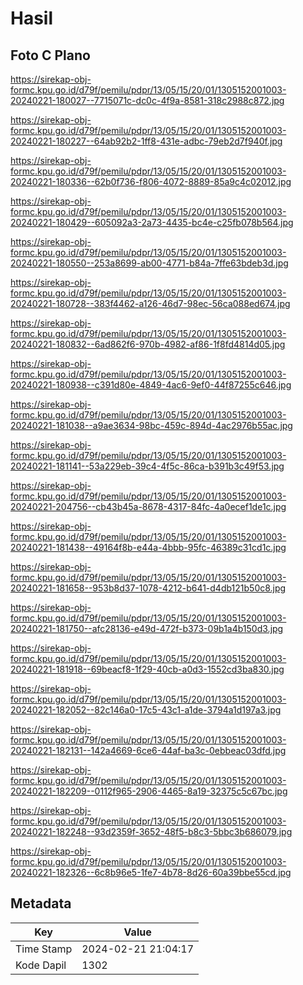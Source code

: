 # Hasil

## Foto C Plano

https://sirekap-obj-formc.kpu.go.id/d79f/pemilu/pdpr/13/05/15/20/01/1305152001003-20240221-180027--7715071c-dc0c-4f9a-8581-318c2988c872.jpg

https://sirekap-obj-formc.kpu.go.id/d79f/pemilu/pdpr/13/05/15/20/01/1305152001003-20240221-180227--64ab92b2-1ff8-431e-adbc-79eb2d7f940f.jpg

https://sirekap-obj-formc.kpu.go.id/d79f/pemilu/pdpr/13/05/15/20/01/1305152001003-20240221-180336--62b0f736-f806-4072-8889-85a9c4c02012.jpg

https://sirekap-obj-formc.kpu.go.id/d79f/pemilu/pdpr/13/05/15/20/01/1305152001003-20240221-180429--605092a3-2a73-4435-bc4e-c25fb078b564.jpg

https://sirekap-obj-formc.kpu.go.id/d79f/pemilu/pdpr/13/05/15/20/01/1305152001003-20240221-180550--253a8699-ab00-4771-b84a-7ffe63bdeb3d.jpg

https://sirekap-obj-formc.kpu.go.id/d79f/pemilu/pdpr/13/05/15/20/01/1305152001003-20240221-180728--383f4462-a126-46d7-98ec-56ca088ed674.jpg

https://sirekap-obj-formc.kpu.go.id/d79f/pemilu/pdpr/13/05/15/20/01/1305152001003-20240221-180832--6ad862f6-970b-4982-af86-1f8fd4814d05.jpg

https://sirekap-obj-formc.kpu.go.id/d79f/pemilu/pdpr/13/05/15/20/01/1305152001003-20240221-180938--c391d80e-4849-4ac6-9ef0-44f87255c646.jpg

https://sirekap-obj-formc.kpu.go.id/d79f/pemilu/pdpr/13/05/15/20/01/1305152001003-20240221-181038--a9ae3634-98bc-459c-894d-4ac2976b55ac.jpg

https://sirekap-obj-formc.kpu.go.id/d79f/pemilu/pdpr/13/05/15/20/01/1305152001003-20240221-181141--53a229eb-39c4-4f5c-86ca-b391b3c49f53.jpg

https://sirekap-obj-formc.kpu.go.id/d79f/pemilu/pdpr/13/05/15/20/01/1305152001003-20240221-204756--cb43b45a-8678-4317-84fc-4a0ecef1de1c.jpg

https://sirekap-obj-formc.kpu.go.id/d79f/pemilu/pdpr/13/05/15/20/01/1305152001003-20240221-181438--49164f8b-e44a-4bbb-95fc-46389c31cd1c.jpg

https://sirekap-obj-formc.kpu.go.id/d79f/pemilu/pdpr/13/05/15/20/01/1305152001003-20240221-181658--953b8d37-1078-4212-b641-d4db121b50c8.jpg

https://sirekap-obj-formc.kpu.go.id/d79f/pemilu/pdpr/13/05/15/20/01/1305152001003-20240221-181750--afc28136-e49d-472f-b373-09b1a4b150d3.jpg

https://sirekap-obj-formc.kpu.go.id/d79f/pemilu/pdpr/13/05/15/20/01/1305152001003-20240221-181918--69beacf8-1f29-40cb-a0d3-1552cd3ba830.jpg

https://sirekap-obj-formc.kpu.go.id/d79f/pemilu/pdpr/13/05/15/20/01/1305152001003-20240221-182052--82c146a0-17c5-43c1-a1de-3794a1d197a3.jpg

https://sirekap-obj-formc.kpu.go.id/d79f/pemilu/pdpr/13/05/15/20/01/1305152001003-20240221-182131--142a4669-6ce6-44af-ba3c-0ebbeac03dfd.jpg

https://sirekap-obj-formc.kpu.go.id/d79f/pemilu/pdpr/13/05/15/20/01/1305152001003-20240221-182209--0112f965-2906-4465-8a19-32375c5c67bc.jpg

https://sirekap-obj-formc.kpu.go.id/d79f/pemilu/pdpr/13/05/15/20/01/1305152001003-20240221-182248--93d2359f-3652-48f5-b8c3-5bbc3b686079.jpg

https://sirekap-obj-formc.kpu.go.id/d79f/pemilu/pdpr/13/05/15/20/01/1305152001003-20240221-182326--6c8b96e5-1fe7-4b78-8d26-60a39bbe55cd.jpg


## Metadata

| Key        | Value               |
| ---------- | ------------------- |
| Time Stamp | 2024-02-21 21:04:17 |
| Kode Dapil | 1302                |



